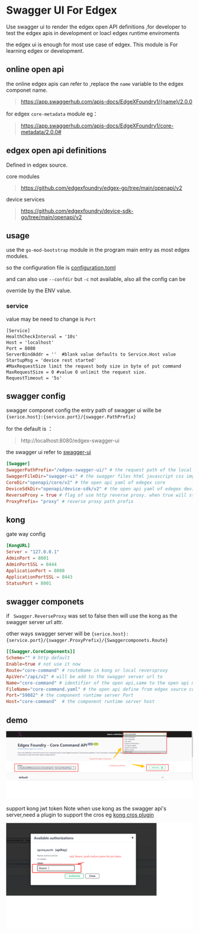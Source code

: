 # Swagger UI For Edgex

Use swagger ui to render the edgex open API definitions ,for developer to test the edgex apis in development or loacl edgex runtime enviroments


the edgex ui is enough for most use case of edgex. This  module is  For learning  edgex or development. 

## online open api
the online edgex apis can refer to ,replace the `name` variable to the edgex componet name.

> https://app.swaggerhub.com/apis-docs/EdgeXFoundry1/{name}/2.0.0

for edgex `core-metadata` module eg：

> https://app.swaggerhub.com/apis-docs/EdgeXFoundry1/core-metadata/2.0.0#

## edgex open api definitions
Defined in edgex source.

core modules
> https://github.com/edgexfoundry/edgex-go/tree/main/openapi/v2

device services
> https://github.com/edgexfoundry/device-sdk-go/tree/main/openapi/v2

## usage
use the `go-mod-bootstrap` module in the program main entry as most  edgex modules.

so the configuration file is  [configuration.toml](./cmd/res/configuration.toml)

and can also use `--confdir` but `-c` not available, also all the config can be 

override by the ENV  value.

### service 
value may be need to change is  `Port`  
```
[Service]
HealthCheckInterval = '10s'
Host = 'localhost'
Port = 8080
ServerBindAddr = ''  #blank value defaults to Service.Host value
StartupMsg = 'device rest started'
#MaxRequestSize limit the request body size in byte of put command
MaxRequestSize = 0 #value 0 unlimit the request size.
RequestTimeout = '5s'
```

## swagger config 
swagger componet config
the entry path of swagger ui wille be
`{serice.host}:{service.port}/{swagger.PathPrefix}`

for the default is ：

> http://localhost:8080/edgex-swagger-ui

the swagger ui refer to [swagger-ui](https://swagger.io/tools/swagger-ui/)

```toml
[Swagger]
SwaggerPathPrefix="/edgex-swagger-ui/" # the request path of the local swagger url  
SwaggerFileDir="swagger-ui" # the swagger files html javascript css imgs
CoreDir="openapi/core/v2" # the open api yaml of edegex core 
DeviceSdkDir="openapi/device-sdk/v2" # the open api yaml of edegex deviceservice
ReverseProxy = true # flag of use http reverse proxy. when true will start a reversporxy for all the swagger componets 
ProxyPrefix= "proxy" # reverse proxy path prefix 
```

## kong 

gate way config 

```toml
[KongURL]
Server = "127.0.0.1"
AdminPort = 8001
AdminPortSSL = 8444
ApplicationPort = 8000
ApplicationPortSSL = 8443
StatusPort = 8001

```

## swagger componets
if ` Swagger.ReverseProxy` was set to false then will use the kong
as the swagger server url attr.

other ways swagger server will be `{serice.host}:{service.port}/{swagger.ProxyPrefix}/{Swaggercomponets.Route}`


```toml
[[Swagger.CoreComponents]]
Scheme="" # http default
Enable=true # not use it now
Route="core-command" # routeName in kong or local reversproxy
ApiVer="/api/v2" # will be add to the swagger server url to 
Name="core-command" # identifier of the open api,same to the open api modul
FileName="core-command.yaml" # the open api define from edgex source code 
Port="59882" # the component runtime server Port 
Host="core-command"  # the component runtime server host 
```


## demo
![edgex-swagger-ui.png](./imges/edgex-swagger-ui.png)

support kong jwt token
Note when use kong as the swagger api's server,need a plugin to support  the cros  eg [kong cros plugin](https://docs.konghq.com/hub/kong-inc/cors/)


![Authorization](./imges/Authorization.png)